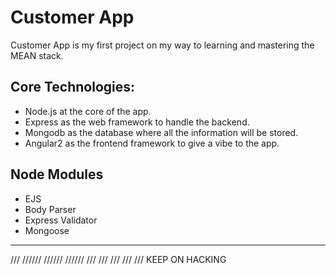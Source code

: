 # Customer App

Customer App is my first project on my way to learning and mastering the MEAN stack.

## Core Technologies:

- Node.js at the core of the app.
- Express as the web framework to handle the backend.
- Mongodb as the database where all the information will be stored.
- Angular2 as the frontend framework to give a vibe to the app.

## Node Modules
- EJS
- Body Parser
- Express Validator
- Mongoose

****
  ///   //////  //////  //////  ///
 ///                           ///
///                           ///
        KEEP ON HACKING     